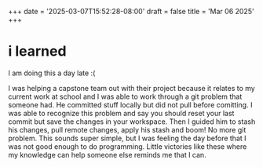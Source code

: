 +++
date = '2025-03-07T15:52:28-08:00'
draft = false
title = 'Mar 06 2025'
+++

# i learned

I am doing this a day late :(

I was helping a capstone team out with their project because it relates to my current work at school and I was able to work
through a git problem that someone had. He committed stuff locally but did not pull before comitting. 
I was able to recognize this problem and say you should reset your last commit but save the changes in your workspace. 
Then I guided him to stash his changes, pull remote changes, apply his stash and boom! No more git problem. This sounds
super simple, but I was feeling the day before that I was not good enough to do programming. Little victories like these
where my knowledge can help someone else reminds me that I can. 
